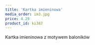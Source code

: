 ```yaml
---
title: 'Kartka imieninowa'
media_order: im3.jpg
price: 4.29
product_id: ki387
---
```


Kartka imieninowa z motywem baloników